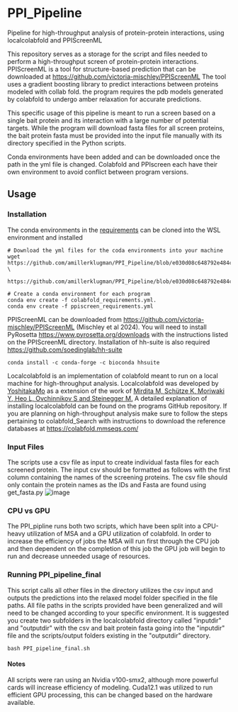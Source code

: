 # PPI_Pipeline
Pipeline for high-throughput analysis of protein-protein interactions, using localcolabfold and PPIScreenML

This repository serves as a storage for the script and files needed to perform a high-throughput screen of protein-protein interactions. PPIScreenML is a tool for structure-based prediction that can be downloaded at https://github.com/victoria-mischley/PPIScreenML The tool uses a gradient boosting library to predict interactions between proteins modeled with collab fold. the program requires the pdb models generated by colabfold to undergo amber relaxation for accurate predictions.

This specific usage of this pipeline is meant to run a screen based on a single bait protein and its interaction with a large number of potential targets. While the program will download fasta files for all screen proteins, the bait protein fasta must be provided into the input file manually with its directory specified in the Python scripts. 

Conda environments have been added and can be downloaded once the path in the yml file is changed. Colabfold and PPIscreen each have their own environment to avoid conflict between program versions.

## Usage 
### Installation 
The conda environments in the [requirements](https://github.com/amillerklugman/PPI_Pipeline/tree/main/requirements) can be cloned into the WSL environment and installed
```
# Download the yml files for the coda environments into your machine
wget https://github.com/amillerklugman/PPI_Pipeline/blob/e030d08c648792e484c24bbf8038f8e1ffe79604/requirements/colabfold_requirements.yml \
     https://github.com/amillerklugman/PPI_Pipeline/blob/e030d08c648792e484c24bbf8038f8e1ffe79604/requirements/ppiscreen_requirements.yml

# Create a conda environment for each program
conda env create -f colabfold_requirements.yml.
conda env create -f ppiscreen_requirements.yml
```

PPIScreenML can be downloaded from https://github.com/victoria-mischley/PPIScreenML (Mischley et al 2024). You will need to install PyRosetta https://www.pyrosetta.org/downloads with the instructions listed on the PPIScreenML directory. Installation of hh-suite is also required https://github.com/soedinglab/hh-suite 
```
conda install -c conda-forge -c bioconda hhsuite
```

Localcolabfold is an implementation of colabfold meant to run on a local machine for high-throughput analysis. Localcolabfold was developed by [YoshitakaMo](https://github.com/YoshitakaMo/localcolabfold) as a extension of the work of [Mirdita M, Schütze K, Moriwaki Y, Heo L, Ovchinnikov S and Steinegger M.](https://github.com/sokrypton/ColabFold) A detailed explanation of installing localcolabfold can be found on the programs GitHub repository. If you are planning on high-throughput analysis make sure to follow the steps pertaining to colabfold_Search with instructions to download the reference databases at https://colabfold.mmseqs.com/  

### Input Files
The scripts use a csv file as input to create individual fasta files for each screened protein. The input csv should be formatted as follows with the first column containing the names of the screening proteins. The csv file should only contain the protein names as the IDs and Fasta are found using get_fasta.py
![image](https://github.com/user-attachments/assets/057aae59-156f-4b24-8783-80534ff4377b)

### CPU vs GPU
The PPI_pipline runs both two scripts, which have been split into a CPU-heavy utilization of MSA and a GPU utilization of colabfold. In order to increase the efficiency of jobs the MSA will run first through the CPU job and then dependent on the completion of this job the GPU job will begin to run and decrease unneeded usage of resources. 

### Running PPI_pipeline_final
This script calls all other files in the directory utilizes the csv input and outputs the predictions into the relaxed model folder specified in the file paths. All file paths in the scripts provided have been generalized and will need to be changed according to your specific environment. It is suggested you create two subfolders in the localcolabfold directory called "inputdir" and "outputdir" with the csv and bait protein fasta going into the "inputdir" file and the scripts/output folders existing in the "outputdir" directory.
```
bash PPI_pipeline_final.sh
```
#### Notes
All scripts were ran using an Nvidia v100-smx2, although more powerful cards will increase efficiency of modeling. 
Cuda12.1 was utilized to run efficient GPU processing, this can be changed based on the hardware available.
